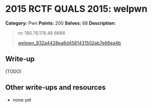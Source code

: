 # 2015 RCTF QUALS 2015: welpwn

**Category:** Pwn
**Points:** 200
**Solves:** 68
**Description:**

> nc 180.76.178.48 6666
> 
> 
> [welpwn_932a4428ea8d4581431502ab7e66ea4b](./welpwn_932a4428ea8d4581431502ab7e66ea4b)


## Write-up

(TODO)

## Other write-ups and resources

* none yet
